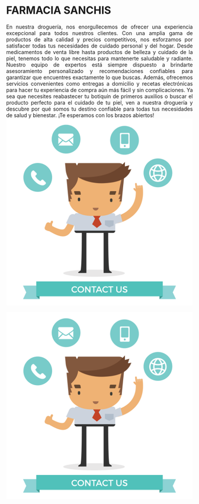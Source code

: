 # **FARMACIA SANCHIS**
<div style="text-align: justify;">
En nuestra droguería, nos enorgullecemos de ofrecer una experiencia excepcional para todos nuestros clientes. Con una amplia gama de productos de alta calidad y precios competitivos, nos esforzamos por satisfacer todas tus necesidades de cuidado personal y del hogar. Desde medicamentos de venta libre hasta productos de belleza y cuidado de la piel, tenemos todo lo que necesitas para mantenerte saludable y radiante. Nuestro equipo de expertos está siempre dispuesto a brindarte asesoramiento personalizado y recomendaciones confiables para garantizar que encuentres exactamente lo que buscas. Además, ofrecemos servicios convenientes como entregas a domicilio y recetas electrónicas para hacer tu experiencia de compra aún más fácil y sin complicaciones. Ya sea que necesites reabastecer tu botiquín de primeros auxilios o buscar el producto perfecto para el cuidado de tu piel, ven a nuestra droguería y descubre por qué somos tu destino confiable para todas tus necesidades de salud y bienestar. ¡Te esperamos con los brazos abiertos!
</div>

<img src="./img/1.png" alt="Farmacia Sanchis" title="Farmacia Sanchis" />

![Farmacia Sanchis](./img/1.png)

